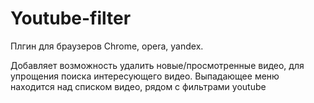 # Youtube-filter

Плгин для браузеров Chrome, opera, yandex.

Добавляет возможность удалить новые/просмотренные видео, для упрощения поиска интересующего видео.
Выпадающее меню находится над списком видео, рядом с фильтрами youtube
